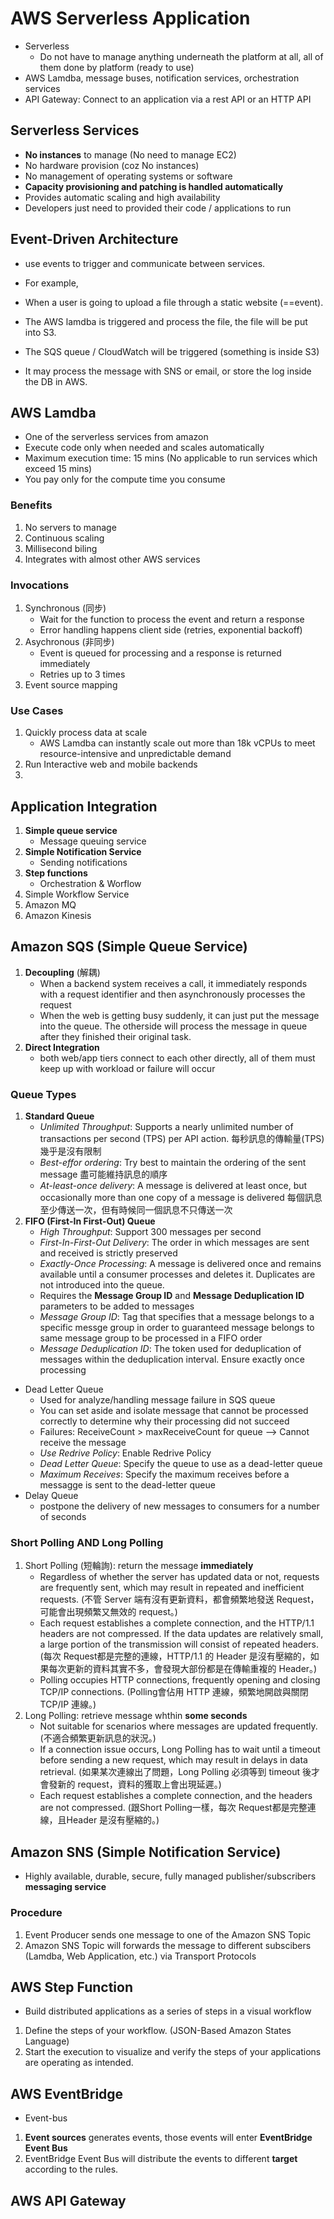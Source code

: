 # AWS Serverless Application
* Serverless
  * Do not have to manage anything underneath the platform at all, all of them done by platform (ready to use)
* AWS Lamdba, message buses, notification services, orchestration services
* API Gateway: Connect to an application via a rest API or an HTTP API

## Serverless Services 
* **No instances** to manage (No need to manage EC2)
* No hardware provision (coz No instances)
* No management of operating systems or software
* **Capacity provisioning and patching is handled automatically**
* Provides automatic scaling and high availability
* Developers just need to provided their code / applications to run

## Event-Driven Architecture
* use events to trigger and communicate between services.

* For example, 
* When a user is going to upload a file through a static website (==event).
* The AWS lamdba is triggered and process the file, the file will be put into S3.
* The SQS queue / CloudWatch will be triggered (something is inside S3)
* It may process the message with SNS or email, or store the log inside the DB in AWS.

## AWS Lamdba
* One of the serverless services from amazon
* Execute code only when needed and scales automatically
* Maximum execution time: 15 mins (No applicable to run services which exceed 15 mins)
* You pay only for the compute time you consume
### Benefits
1. No servers to manage
2. Continuous scaling
3. Millisecond biling
4. Integrates with almost other AWS services
### Invocations
1. Synchronous (同步)
   * Wait for the function to process the event and return a response
   * Error handling happens client side (retries, exponential backoff)
2. Asychronous (非同步)
   * Event is queued for processing and a response is returned immediately
   * Retries up to 3 times
3. Event source mapping 
### Use Cases
1. Quickly process data at scale
   * AWS Lamdba can instantly scale out more than 18k vCPUs to meet resource-intensive and unpredictable demand
2. Run Interactive web and mobile backends
3. 

## Application Integration
1. **Simple queue service**
   * Message queuing service
2. **Simple Notification Service**
   * Sending notifications
3. **Step functions**
   * Orchestration & Worflow
4. Simple Workflow Service
5. Amazon MQ
6. Amazon Kinesis

## Amazon SQS (Simple Queue Service)
1. **Decoupling** (解耦)
   * When a backend system receives a call, it immediately responds with a request identifier and then asynchronously processes the request
   * When the web is getting busy suddenly, it can just put the message into the queue. The otherside will process the message in queue after they finished their original task.
2. **Direct Integration**
   * both web/app tiers connect to each other directly, all of them must keep up with workload or failure will occur
### Queue Types
1. **Standard Queue**
   * *Unlimited Throughput*: Supports a nearly unlimited number of transactions per second (TPS) per API action. 每秒訊息的傳輸量(TPS)幾乎是沒有限制
   * *Best-effor ordering*: Try best to maintain the ordering of the sent message  盡可能維持訊息的順序
   * *At-least-once delivery*: A message is delivered at least once, but occasionally more than one copy of a message is delivered 每個訊息至少傳送一次，但有時候同一個訊息不只傳送一次
2. **FIFO (First-In First-Out) Queue** 
   * *High Throughput*: Support 300 messages per second
   * *First-In-First-Out Delivery*: The order in which messages are sent and received is strictly preserved
   * *Exactly-Once Processing*: A message is delivered once and remains available until a consumer processes and deletes it. Duplicates are not introduced into the queue. 
   * Requires the **Message Group ID** and **Message Deduplication ID** parameters to be added to messages
   * *Message Group ID*: Tag that specifies that a message belongs to a specific messge group in order to guaranteed message belongs to same message group to be processed in a FIFO order
   * *Message Deduplication ID*: The token used for deduplication of messages within the deduplication interval. Ensure exactly once processing
* Dead Letter Queue
   * Used for analyze/handling message failure in SQS queue
   * You can set aside and isolate message that cannot be processed correctly to determine why their processing did not succeed
   * Failures: ReceiveCount > maxReceiveCount for queue --> Cannot receive the message
   * *Use Redrive Policy*: Enable Redrive Policy
   * *Dead Letter Queue*: Specify the queue to use as a dead-letter queue
   * *Maximum Receives*: Specify the maximum receives before a messagge is sent to the dead-letter queue
* Delay Queue
  * postpone the delivery of new messages to consumers for a number of seconds

### Short Polling AND Long Polling
1. Short Polling (短輪詢): return the message **immediately** 
   * Regardless of whether the server has updated data or not, requests are frequently sent, which may result in repeated and inefficient requests. (不管 Server 端有沒有更新資料，都會頻繁地發送 Request，可能會出現頻繁又無效的 request。)
   * Each request establishes a complete connection, and the HTTP/1.1 headers are not compressed. If the data updates are relatively small, a large portion of the transmission will consist of repeated headers. (每次 Request都是完整的連線，HTTP/1.1 的 Header 是沒有壓縮的，如果每次更新的資料其實不多，會發現大部份都是在傳輸重複的 Header。)
   * Polling occupies HTTP connections, frequently opening and closing TCP/IP connections. (Polling會佔用 HTTP 連線，頻繁地開啟與關閉 TCP/IP 連線。)
2. Long Polling: retrieve message whthin **some seconds** 
   * Not suitable for scenarios where messages are updated frequently. (不適合頻繁更新訊息的狀況。)
   * If a connection issue occurs, Long Polling has to wait until a timeout before sending a new request, which may result in delays in data retrieval. (如果某次連線出了問題，Long Polling 必須等到 timeout 後才會發新的 request，資料的獲取上會出現延遲。)
   * Each request establishes a complete connection, and the headers are not compressed. (跟Short Polling一樣，每次 Request都是完整連線，且Header 是沒有壓縮的。)

## Amazon SNS (Simple Notification Service)
* Highly available, durable, secure, fully managed publisher/subscribers **messaging service**
### Procedure
1. Event Producer sends one message to one of the Amazon SNS Topic
2. Amazon SNS Topic will forwards the message to different subscibers (Lamdba, Web Application, etc.) via Transport Protocols

## AWS Step Function
* Build distributed applications as a series of steps in a visual workflow
1. Define the steps of your workflow. (JSON-Based Amazon States Language)
2. Start the execution to visualize and verify the steps of your applications are operating as intended. 

## AWS EventBridge
* Event-bus
1. **Event sources** generates events, those events will enter **EventBridge Event Bus**
2. EventBridge Event Bus will distribute the events to different **target** according to the rules.

## AWS API Gateway